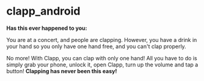 # clapp_android
**Has this ever happened to you:**

You are at a concert, and people are clapping. 
However, you have a drink in your hand so you only have one hand free, and you can't clap properly. 

No more! With Clapp, you can clap with only one hand! 
All you have to do is simply grab your phone, unlock it, open Clapp, turn up the volume and tap a button! 
**Clapping has never been this easy!**
